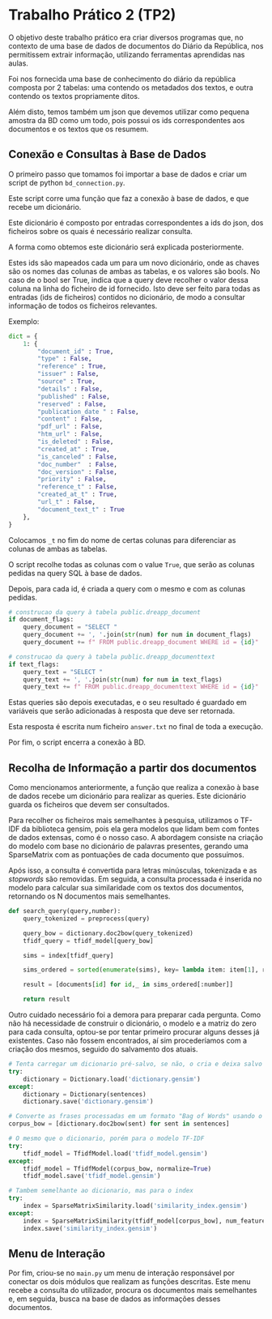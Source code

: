 # Trabalho Prático 2 (TP2)

O objetivo deste trabalho prático era criar diversos programas que, no contexto de uma base de dados de documentos do Diário da República, nos permitissem extrair informação, utilizando ferramentas aprendidas nas aulas.


Foi nos fornecida uma base de conhecimento do diário da república composta por 2 tabelas: uma contendo os metadados dos textos, e outra contendo os textos propriamente ditos.

Além disto, temos também um json que devemos utilizar como pequena amostra da BD como um todo, pois possui os ids correspondentes aos documentos e os textos que os resumem.

## Conexão e Consultas à Base de Dados
O primeiro passo que tomamos foi importar a base de dados e criar um script de python `bd_connection.py`.

Este script corre uma função que faz a conexão à base de dados, e que recebe um dicionário.

Este dicionário é composto por entradas correspondentes a ids do json, dos ficheiros sobre os quais é necessário realizar consulta. 

A forma como obtemos este dicionário será explicada posteriormente.

Estes ids são mapeados cada um para um novo dicionário, onde as chaves são os nomes das colunas de ambas as tabelas, e os valores são bools. No caso de o bool ser True, indica que a query deve recolher o valor dessa coluna na linha do ficheiro de id fornecido. Isto deve ser feito para todas as entradas (ids de ficheiros) contidos no dicionário, de modo a consultar informação de todos os ficheiros relevantes.

Exemplo:
```py
dict = {
    1: {
        "document_id" : True, 
        "type" : False, 
        "reference" : True,
        "issuer" : False,
        "source" : True,
        "details" : False,
        "published" : False,
        "reserved" : False,        
        "publication_date " : False,
        "content" : False,       
        "pdf_url" : False,         
        "htm_url" : False,         
        "is_deleted" : False,     
        "created_at" : True,      
        "is_canceled" : False,    
        "doc_number"  : False,     
        "doc_version" : False,    
        "priority" : False,
        "reference_t" : False,
        "created_at_t" : True,
        "url_t" : False,
        "document_text_t" : True 
    },
}
```
Colocamos `_t` no fim do nome de certas colunas para diferenciar as colunas de ambas as tabelas.

O script recolhe todas as colunas com o value `True`, que serão as colunas pedidas na query SQL à base de dados.

Depois, para cada id, é criada a query com o mesmo e com as colunas pedidas.

```py
# construcao da query à tabela public.dreapp_document
if document_flags:
    query_document = "SELECT "
    query_document += ', '.join(str(num) for num in document_flags)
    query_document += f" FROM public.dreapp_document WHERE id = {id}"

# construcao da query à tabela public.dreapp_documenttext
if text_flags:
    query_text = "SELECT "
    query_text += ', '.join(str(num) for num in text_flags)
    query_text += f" FROM public.dreapp_documenttext WHERE id = {id}"
```

Estas queries são depois executadas, e o seu resultado é guardado em variáveis que serão adicionadas à resposta que deve ser retornada.

Esta resposta é escrita num ficheiro `answer.txt` no final de toda a execução.

Por fim, o script encerra a conexão à BD.

## Recolha de Informação a partir dos documentos

Como mencionamos anteriormente, a função que realiza a conexão à base de dados recebe um dicionário para realizar as queries. Este dicionário guarda os ficheiros que devem ser consultados.

Para recolher os ficheiros mais semelhantes à pesquisa, utilizamos o TF-IDF da biblioteca gensim, pois ela gera modelos que lidam bem com fontes de dados extensas, como é o nosso caso. A abordagem consiste na criação do modelo com base no dicionário de palavras presentes, gerando uma SparseMatrix com as pontuações de cada documento que possuímos.

Após isso, a consulta é convertida para letras minúsculas, tokenizada e as _stopwords_ são removidas. Em seguida, a consulta processada é inserida no modelo para calcular sua similaridade com os textos dos documentos, retornando os N documentos mais semelhantes.

```py
def search_query(query,number):
    query_tokenized = preprocess(query)

    query_bow = dictionary.doc2bow(query_tokenized)
    tfidf_query = tfidf_model[query_bow]

    sims = index[tfidf_query]

    sims_ordered = sorted(enumerate(sims), key= lambda item: item[1], reverse = True)

    result = [documents[id] for id,_ in sims_ordered[:number]]

    return result
```

Outro cuidado necessário foi a demora para preparar cada pergunta. Como não há necessidade de construir o dicionário, o modelo e a matriz do zero para cada consulta, optou-se por tentar primeiro procurar alguns desses já existentes. Caso não fossem encontrados, aí sim procederíamos com a criação dos mesmos, seguido do salvamento dos atuais.

```py
# Tenta carregar um dicionario pré-salvo, se não, o cria e deixa salvo para próximas iterações
try:
    dictionary = Dictionary.load('dictionary.gensim')
except:
    dictionary = Dictionary(sentences)
    dictionary.save('dictionary.gensim') 

# Converte as frases processadas em um formato "Bag of Words" usando o dicionario
corpus_bow = [dictionary.doc2bow(sent) for sent in sentences]

# O mesmo que o dicionario, porém para o modelo TF-IDF
try:
    tfidf_model = TfidfModel.load('tfidf_model.gensim')
except:
    tfidf_model = TfidfModel(corpus_bow, normalize=True)
    tfidf_model.save('tfidf_model.gensim')  

# Tambem semelhante ao dicionario, mas para o index
try:
    index = SparseMatrixSimilarity.load('similarity_index.gensim')
except:
    index = SparseMatrixSimilarity(tfidf_model[corpus_bow], num_features=len(dictionary))
    index.save('similarity_index.gensim')
```

## Menu de Interação

Por fim, criou-se no `main.py` um menu de interação responsável por conectar os dois módulos que realizam as funções descritas. Este menu recebe a consulta do utilizador, procura os documentos mais semelhantes e, em seguida, busca na base de dados as informações desses documentos.